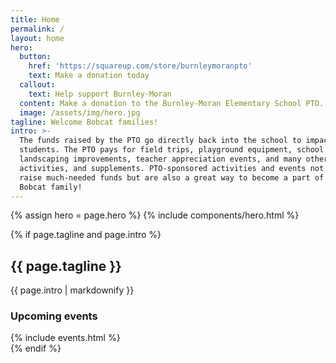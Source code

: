 ```yaml
---
title: Home
permalink: /
layout: home
hero:
  button:
    href: 'https://squareup.com/store/burnleymoranpto'
    text: Make a donation today
  callout:
    text: Help support Burnley-Moran
  content: Make a donation to the Burnley-Moran Elementary School PTO.
  image: /assets/img/hero.jpg
tagline: Welcome Bobcat families!
intro: >-
  The funds raised by the PTO go directly back into the school to impact all BME
  students. The PTO pays for field trips, playground equipment, school
  landscaping improvements, teacher appreciation events, and many other events,
  activities, and supplements. PTO-sponsored activities and events not only
  raise much-needed funds but are also a great way to become a part of the
  Bobcat family!
---
```


{% assign hero = page.hero %}
{% include components/hero.html %}

{% if page.tagline and page.intro %}
<section class="usa-grid usa-section">
  <div class="usa-width-two-thirds">
    <h2>{{ page.tagline }}</h2>
    {{ page.intro | markdownify }}
  </div>
  <div class="usa-width-one-third">
    <h3>Upcoming events</h3>
    {% include events.html %}
  </div>
</section>
{% endif %}
